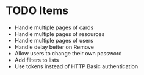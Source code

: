 TODO Items
===
 * Handle multiple pages of cards
 * Handle multiple pages of resources
 * Handle multiple pages of users
 * Handle delay better on Remove
 * Allow users to change their own password
 * Add filters to lists
 * Use tokens instead of HTTP Basic authentication
